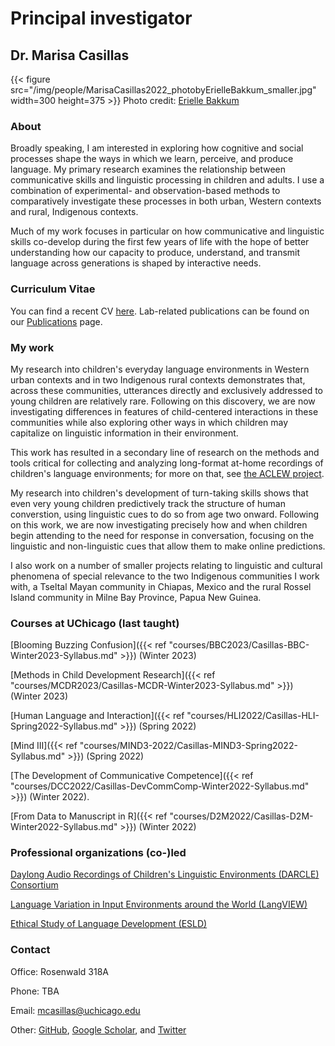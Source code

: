 # Principal investigator

## Dr. Marisa Casillas

{{< figure src="/img/people/MarisaCasillas2022_photobyErielleBakkum_smaller.jpg" width=300 height=375 >}}
Photo credit: [Erielle Bakkum](https://www.eriellebakkumphotography.com/)

### About
Broadly speaking, I am interested in exploring how cognitive and social processes shape the ways in which we learn, perceive, and produce language. My primary research examines the relationship between communicative skills and linguistic processing in children and adults. I use a combination of experimental- and observation-based methods to comparatively investigate these processes in both urban, Western contexts and rural, Indigenous contexts.

Much of my work focuses in particular on how communicative and linguistic skills co-develop during the first few years of life with the hope of better understanding how our capacity to produce, understand, and transmit language across generations is shaped by interactive needs.

### Curriculum Vitae
You can find a recent CV [here](https://docs.google.com/document/d/1hWEHXhlJ_VYXOmvjuOQlSOqgiCmt_eeVc6TvExBpC80/edit?usp=sharing). Lab-related publications can be found on our [Publications](../../publications/) page.

### My work
My research into children's everyday language environments in Western urban contexts and in two Indigenous rural contexts demonstrates that, across these communities, utterances directly and exclusively addressed to young children are relatively rare. Following on this discovery, we are now investigating differences in features of child-centered interactions in these communities while also exploring other ways in which children may capitalize on linguistic information in their environment.

This work has resulted in a secondary line of research on the methods and tools critical for collecting and analyzing long-format at-home recordings of children's language environments; for more on that, see [the ACLEW project](https://sites.google.com/view/aclewdid/home).

My research into children's development of turn-taking skills shows that even very young children predictively track the structure of human converstion, using linguistic cues to do so from age two onward. Following on this work, we are now investigating precisely how and when children begin attending to the need for response in conversation, focusing on the linguistic and non-linguistic cues that allow them to make online predictions.

I also work on a number of smaller projects relating to linguistic and cultural phenomena of special relevance to the two Indigenous communities I work with, a Tseltal Mayan community in Chiapas, Mexico and the rural Rossel Island community in Milne Bay Province, Papua New Guinea.

### Courses at UChicago (last taught)

[Blooming Buzzing Confusion]({{< ref "courses/BBC2023/Casillas-BBC-Winter2023-Syllabus.md" >}}) (Winter 2023)

[Methods in Child Development Research]({{< ref "courses/MCDR2023/Casillas-MCDR-Winter2023-Syllabus.md" >}}) (Winter 2023)

[Human Language and Interaction]({{< ref "courses/HLI2022/Casillas-HLI-Spring2022-Syllabus.md" >}}) (Spring 2022)

[Mind III]({{< ref "courses/MIND3-2022/Casillas-MIND3-Spring2022-Syllabus.md" >}}) (Spring 2022)

[The Development of Communicative Competence]({{< ref "courses/DCC2022/Casillas-DevCommComp-Winter2022-Syllabus.md" >}}) (Winter 2022).

[From Data to Manuscript in R]({{< ref "courses/D2M2022/Casillas-D2M-Winter2022-Syllabus.md" >}}) (Winter 2022)


### Professional organizations (co-)led

[Daylong Audio Recordings of Children's Linguistic Environments (DARCLE) Consortium](https://darcle.org/)

[Language Variation in Input Environments around the World (LangVIEW)](https://groups.google.com/forum/#!forum/langview)

[Ethical Study of Language Development (ESLD)](https://groups.google.com/forum/#!forum/esld)

### Contact

Office: Rosenwald 318A

Phone: TBA

Email: mcasillas@uchicago.edu

Other: [GitHub](https://github.com/marisacasillas/), [Google Scholar](https://scholar.google.com/citations?user=12yVanIAAAAJ&hl=en), and [Twitter](https://twitter.com/middycasillas?lang=en)